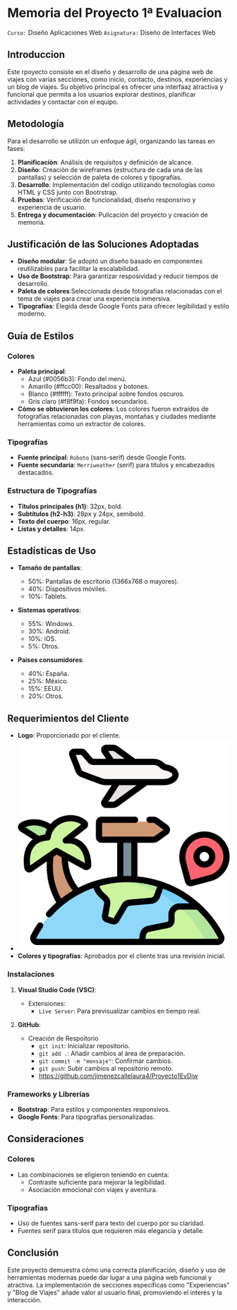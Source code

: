 # Memoria del Proyecto 1ª Evaluacion 

`Curso:` Diseño Aplicaciones Web 
`Asignatura:` Diseño de Interfaces Web

## Introduccion
Este rpoyecto consiste en el diseño y desarrollo de una página web de viajes con varias secciones, como inicio, contacto, destinos, experiencias y un blog de viajes.
Su objetivo principal es ofrecer una interfaaz atractiva y funcional que permita a los usuarios explorar destinos, planificar actividades y contactar con el equipo.

## Metodología
Para el desarrollo se utilizón un enfoque ágil, organizando las tareas en fases:
1. **Planificación**: Análisis de requisitos y definición de alcance.
2. **Diseño**: Creación de wireframes (estructura de cada una de las pantallas) y selección de paleta de colores y tipografías.
3. **Desarrollo**: Implementación del código utilizando tecnologías como HTML y CSS junto con Bootrstrap.
4. **Pruebas**: Verificación de funcionalidad, diseño responsrivo y experiencia de usuario.
5. **Entrega y documentación**: Pulicación del proyecto y creación de memoria.

## Justificación de las Soluciones Adoptadas
- **Diseño modular**: Se adoptó un diseño basado en componentes reutilizables para facilitar la escalabilidad.
- **Uso de Bootstrap**: Para garantizar resposividad y reducir tiempos de desarrollo.
- **Paleta de colores**:Seleccionada desde fotografías relacionadas con el tema de viajes para crear una experiencia inmersiva.
- **Tipografías**: Elegida desde Google Fonts para ofrecer legibilidad y estilo moderno.

## Guía de Estilos

### Colores
- **Paleta principal**:  
  - Azul (#0056b3): Fondo del menú.
  - Amarillo (#ffcc00): Resaltados y botones.
  - Blanco (#ffffff): Texto principal sobre fondos oscuros.
  - Gris claro (#f8f9fa): Fondos secundarios.
- **Cómo se obtuvieron los colores**:
  Los colores fueron extraídos de fotografías relacionadas con playas, montañas y ciudades mediante herramientas como un extractor de colores.


### Tipografías
- **Fuente principal**: `Roboto` (sans-serif) desde Google Fonts.
- **Fuente secundaria**: `Merriweather` (serif) para títulos y encabezados destacados.

### Estructura de Tipografías
- **Títulos principales (h1)**: 32px, bold.
- **Subtítulos (h2-h3)**: 28px y 24px, semibold.
- **Texto del cuerpo**: 16px, regular.
- **Listas y detalles**: 14px.


## Estadísticas de Uso
- **Tamaño de pantallas**:
  - 50%: Pantallas de escritorio (1366x768 o mayores).
  - 40%: Dispositivos móviles.
  - 10%: Tablets.


- **Sistemas operativos**:
  - 55%: Windows.
  - 30%: Android.
  - 10%: iOS.
  - 5%: Otros.


- **Países consumidores**:
  - 40%: España.
  - 25%: México.
  - 15%: EEUU.
  - 20%: Otros.


## Requerimientos del Cliente
- **Logo**: Proporcionado por el cliente.
- ![Imagen logo](img/logo2.png) 
- **Colores y tipografías**: Aprobados por el cliente tras una revisión inicial.



### Instalaciones
1. **Visual Studio Code (VSC)**:
   - Extensiones:
     - `Live Server`: Para previsualizar cambios en tiempo real.

2. **GitHub**:
   - Creación de Respoitorio 
     - `git init`: Inicializar repositorio.
     - `git add .`: Añadir cambios al área de preparación.
     - `git commit -m "mensaje"`: Confirmar cambios.
     - `git push`: Subir cambios al repositorio remoto.
     - https://github.com/jimenezcallelaura4/Proyecto1EvDiw


### Frameworks y Librerías
- **Bootstrap**: Para estilos y componentes responsivos.
- **Google Fonts**: Para tipografías personalizadas.


## Consideraciones
### Colores
- Las combinaciones se eligieron teniendo en cuenta:
  - Contraste suficiente para mejorar la legibilidad.
  - Asociación emocional con viajes y aventura.

### Tipografías
- Uso de fuentes sans-serif para texto del cuerpo por su claridad.
- Fuentes serif para títulos que requieren más elegancia y detalle.


## Conclusión
Este proyecto demuestra cómo una correcta planificación, diseño y uso de herramientas modernas puede dar lugar a una página web funcional y atractiva. La implementación de secciones específicas como "Experiencias" y "Blog de Viajes" añade valor al usuario final, promoviendo el interés y la interacción.